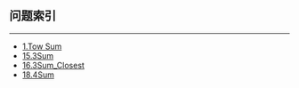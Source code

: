 ## 问题索引

---

- [1.Tow Sum](1_Two-Sum.md)
- [15.3Sum](15_3Sum.md)
- [16.3Sum_Closest](16_3Sum-Closest.md)
- [18.4Sum](18_4Sum.md)
